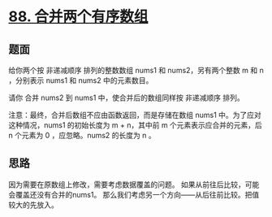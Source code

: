 ﻿# [88. 合并两个有序数组](https://leetcode.cn/problems/merge-sorted-array/?utm_source=LCUS&utm_medium=ip_redirect&utm_campaign=transfer2china)

## 题面

给你两个按 非递减顺序 排列的整数数组 nums1 和 nums2，另有两个整数 m 和 n ，分别表示 nums1 和 nums2 中的元素数目。

请你 合并 nums2 到 nums1 中，使合并后的数组同样按 非递减顺序 排列。

注意：最终，合并后数组不应由函数返回，而是存储在数组 nums1 中。为了应对这种情况，nums1 的初始长度为 m + n，其中前 m 个元素表示应合并的元素，后 n 个元素为 0 ，应忽略。nums2 的长度为 n 。

## 思路

因为需要在原数组上修改，需要考虑数据覆盖的问题。
如果从前往后比较，可能会覆盖还没有合并的nums1。
那么我们考虑另一个方向——从后往前比较。把值较大的先放入。
